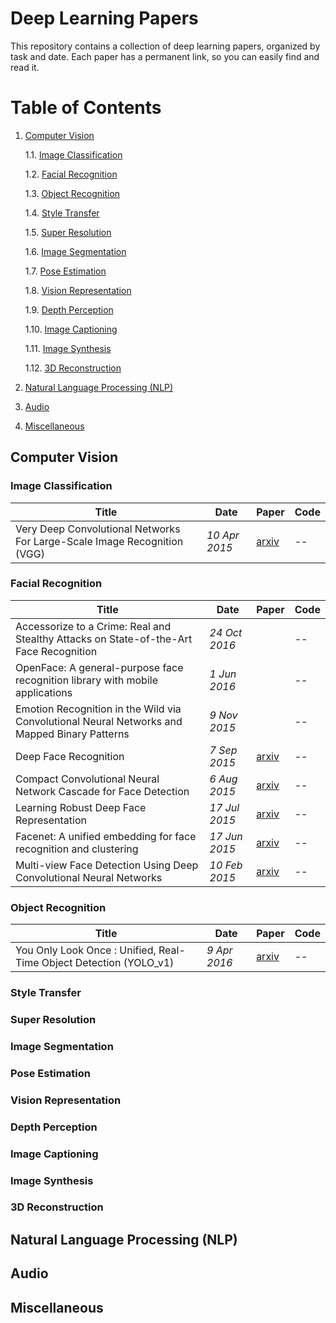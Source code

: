 # Deep Learning Papers

This repository contains a collection of deep learning papers, organized by task and date. Each paper has a permanent link, so you can easily find and read it.

# Table of Contents

1. [Computer Vision](#computer-vision)

    1.1. [Image Classification](#image-classification)

    1.2. [Facial Recognition](#facial-recognition)

    1.3. [Object Recognition](#object-recognition)

    1.4. [Style Transfer](#style-transfer)

    1.5. [Super Resolution](#super-resolution)

    1.6. [Image Segmentation](#image-segmentation)

    1.7. [Pose Estimation](#pose-estimation)

    1.8. [Vision Representation](#vision-representation)

    1.9. [Depth Perception](#depth-perception)

    1.10. [Image Captioning](#image-captioning)
    
    1.11. [Image Synthesis](#image-synthesis)

    1.12. [3D Reconstruction](#3d-reconstruction)

2. [Natural Language Processing (NLP)](#natural-language-processing)
3. [Audio](#audio)
4. [Miscellaneous](#miscellaneous)

## Computer Vision

### Image Classification

| Title | Date | Paper | Code |
|---|---|---|---|
| Very Deep Convolutional Networks For Large-Scale Image Recognition (VGG) | _10 Apr 2015_ | [arxiv](https://arxiv.org/pdf/1409.1556.pdf) | -- |
### Facial Recognition

|Title|Date|Paper|Code|
|---|---|---|---|
| Accessorize to a Crime: Real and Stealthy Attacks on State-of-the-Art Face Recognition | _24 Oct 2016_ |  | -- | 
| OpenFace: A general-purpose face recognition library with mobile applications | _1 Jun 2016_ |  | -- | 
| Emotion Recognition in the Wild via Convolutional Neural Networks and Mapped Binary Patterns | _9 Nov 2015_ |  | -- | 
| Deep Face Recognition | _7 Sep 2015_ | [arxiv](https://arxiv.org/pdf/1804.06655.pdf) | -- | 
| Compact Convolutional Neural Network Cascade for Face Detection | _6 Aug 2015_ | [arxiv](https://arxiv.org/pdf/1508.01292) | -- | 
| Learning Robust Deep Face Representation | _17 Jul 2015_ | [arxiv](https://arxiv.org/pdf/1507.04844) | -- | 
| Facenet: A unified embedding for face recognition and clustering | _17 Jun 2015_ | [arxiv](https://arxiv.org/pdf/1503.03832.pdf)| -- | 
| Multi-view Face Detection Using Deep Convolutional Neural Networks | _10 Feb 2015_ | [arxiv](https://arxiv.org/pdf/1502.02766) | -- | 

### Object Recognition
| Title | Date | Paper | Code |
|---|---|---|---|
| You Only Look Once : Unified, Real-Time Object Detection (YOLO_v1) | _9 Apr 2016_ | [arxiv](https://arxiv.org/pdf/1506.02640.pdf) | -- |


### Style Transfer

### Super Resolution

### Image Segmentation

### Pose Estimation

### Vision Representation

### Depth Perception

### Image Captioning

### Image Synthesis

### 3D Reconstruction
## Natural Language Processing (NLP)

## Audio

## Miscellaneous